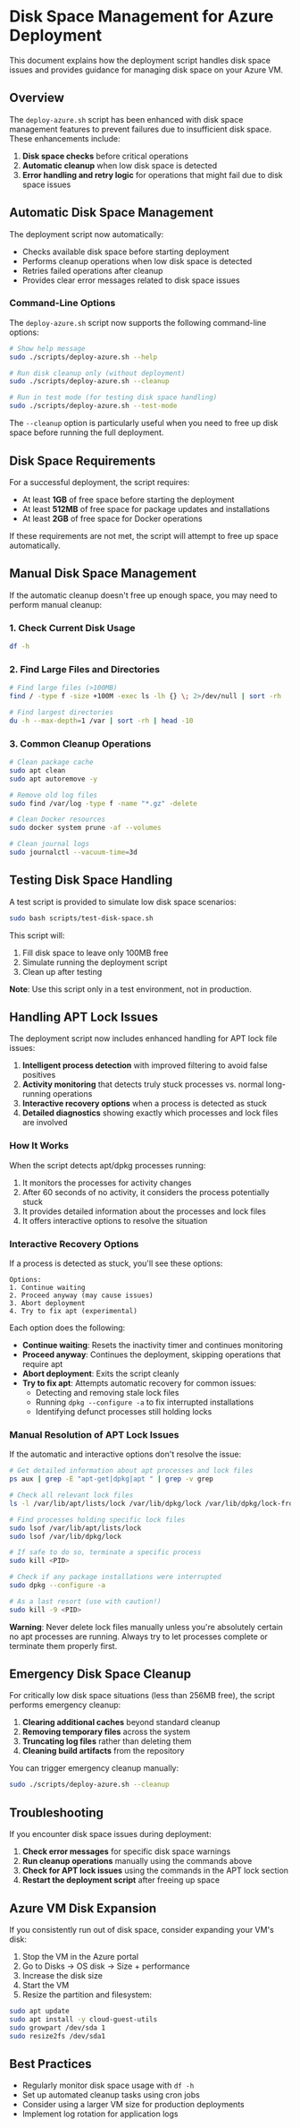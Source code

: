 # Disk Space Management for Azure Deployment

This document explains how the deployment script handles disk space issues and provides guidance for managing disk space on your Azure VM.

## Overview

The `deploy-azure.sh` script has been enhanced with disk space management features to prevent failures due to insufficient disk space. These enhancements include:

1. **Disk space checks** before critical operations
2. **Automatic cleanup** when low disk space is detected
3. **Error handling and retry logic** for operations that might fail due to disk space issues

## Automatic Disk Space Management

The deployment script now automatically:

- Checks available disk space before starting deployment
- Performs cleanup operations when low disk space is detected
- Retries failed operations after cleanup
- Provides clear error messages related to disk space issues

### Command-Line Options

The `deploy-azure.sh` script now supports the following command-line options:

```bash
# Show help message
sudo ./scripts/deploy-azure.sh --help

# Run disk cleanup only (without deployment)
sudo ./scripts/deploy-azure.sh --cleanup

# Run in test mode (for testing disk space handling)
sudo ./scripts/deploy-azure.sh --test-mode
```

The `--cleanup` option is particularly useful when you need to free up disk space before running the full deployment.

## Disk Space Requirements

For a successful deployment, the script requires:

- At least **1GB** of free space before starting the deployment
- At least **512MB** of free space for package updates and installations
- At least **2GB** of free space for Docker operations

If these requirements are not met, the script will attempt to free up space automatically.

## Manual Disk Space Management

If the automatic cleanup doesn't free up enough space, you may need to perform manual cleanup:

### 1. Check Current Disk Usage

```bash
df -h
```

### 2. Find Large Files and Directories

```bash
# Find large files (>100MB)
find / -type f -size +100M -exec ls -lh {} \; 2>/dev/null | sort -rh

# Find largest directories
du -h --max-depth=1 /var | sort -rh | head -10
```

### 3. Common Cleanup Operations

```bash
# Clean package cache
sudo apt clean
sudo apt autoremove -y

# Remove old log files
sudo find /var/log -type f -name "*.gz" -delete

# Clean Docker resources
sudo docker system prune -af --volumes

# Clean journal logs
sudo journalctl --vacuum-time=3d
```

## Testing Disk Space Handling

A test script is provided to simulate low disk space scenarios:

```bash
sudo bash scripts/test-disk-space.sh
```

This script will:
1. Fill disk space to leave only 100MB free
2. Simulate running the deployment script
3. Clean up after testing

**Note**: Use this script only in a test environment, not in production.

## Handling APT Lock Issues

The deployment script now includes enhanced handling for APT lock file issues:

1. **Intelligent process detection** with improved filtering to avoid false positives
2. **Activity monitoring** that detects truly stuck processes vs. normal long-running operations
3. **Interactive recovery options** when a process is detected as stuck
4. **Detailed diagnostics** showing exactly which processes and lock files are involved

### How It Works

When the script detects apt/dpkg processes running:

1. It monitors the processes for activity changes
2. After 60 seconds of no activity, it considers the process potentially stuck
3. It provides detailed information about the processes and lock files
4. It offers interactive options to resolve the situation

### Interactive Recovery Options

If a process is detected as stuck, you'll see these options:

```
Options:
1. Continue waiting
2. Proceed anyway (may cause issues)
3. Abort deployment
4. Try to fix apt (experimental)
```

Each option does the following:

- **Continue waiting**: Resets the inactivity timer and continues monitoring
- **Proceed anyway**: Continues the deployment, skipping operations that require apt
- **Abort deployment**: Exits the script cleanly
- **Try to fix apt**: Attempts automatic recovery for common issues:
  - Detecting and removing stale lock files
  - Running `dpkg --configure -a` to fix interrupted installations
  - Identifying defunct processes still holding locks

### Manual Resolution of APT Lock Issues

If the automatic and interactive options don't resolve the issue:

```bash
# Get detailed information about apt processes and lock files
ps aux | grep -E "apt-get|dpkg|apt " | grep -v grep

# Check all relevant lock files
ls -l /var/lib/apt/lists/lock /var/lib/dpkg/lock /var/lib/dpkg/lock-frontend /var/cache/apt/archives/lock

# Find processes holding specific lock files
sudo lsof /var/lib/apt/lists/lock
sudo lsof /var/lib/dpkg/lock

# If safe to do so, terminate a specific process
sudo kill <PID>

# Check if any package installations were interrupted
sudo dpkg --configure -a

# As a last resort (use with caution!)
sudo kill -9 <PID>
```

**Warning**: Never delete lock files manually unless you're absolutely certain no apt processes are running. Always try to let processes complete or terminate them properly first.

## Emergency Disk Space Cleanup

For critically low disk space situations (less than 256MB free), the script performs emergency cleanup:

1. **Clearing additional caches** beyond standard cleanup
2. **Removing temporary files** across the system
3. **Truncating log files** rather than deleting them
4. **Cleaning build artifacts** from the repository

You can trigger emergency cleanup manually:

```bash
sudo ./scripts/deploy-azure.sh --cleanup
```

## Troubleshooting

If you encounter disk space issues during deployment:

1. **Check error messages** for specific disk space warnings
2. **Run cleanup operations** manually using the commands above
3. **Check for APT lock issues** using the commands in the APT lock section
4. **Restart the deployment script** after freeing up space

## Azure VM Disk Expansion

If you consistently run out of disk space, consider expanding your VM's disk:

1. Stop the VM in the Azure portal
2. Go to Disks → OS disk → Size + performance
3. Increase the disk size
4. Start the VM
5. Resize the partition and filesystem:

```bash
sudo apt update
sudo apt install -y cloud-guest-utils
sudo growpart /dev/sda 1
sudo resize2fs /dev/sda1
```

## Best Practices

- Regularly monitor disk space usage with `df -h`
- Set up automated cleanup tasks using cron jobs
- Consider using a larger VM size for production deployments
- Implement log rotation for application logs
